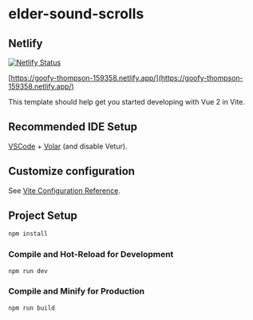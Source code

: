 # elder-sound-scrolls

## Netlify

[![Netlify Status](https://api.netlify.com/api/v1/badges/afcb4195-50e2-4ab2-a362-de8cfa16c084/deploy-status)](https://app.netlify.com/sites/goofy-thompson-159358/deploys)

[https://goofy-thompson-159358.netlify.app/](https://goofy-thompson-159358.netlify.app/)

This template should help get you started developing with Vue 2 in Vite.

## Recommended IDE Setup

[VSCode](https://code.visualstudio.com/) + [Volar](https://marketplace.visualstudio.com/items?itemName=johnsoncodehk.volar) (and disable Vetur).

## Customize configuration

See [Vite Configuration Reference](https://vitejs.dev/config/).

## Project Setup

```sh
npm install
```

### Compile and Hot-Reload for Development

```sh
npm run dev
```

### Compile and Minify for Production

```sh
npm run build
```
